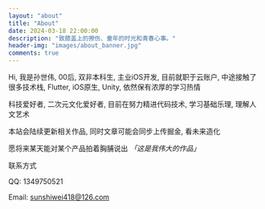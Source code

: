 ```yaml
---
layout: "about"
title: "About"
date: 2024-03-18 22:00:00
description: "致膝盖上的擦伤、童年的时光和青春心事。"
header-img: "images/about_banner.jpg"
comments: true
---
```

Hi, 我是孙世伟, 00后, 双非本科生, 主业iOS开发, 目前就职于云账户, 中途接触了很多技术栈, Flutter, iOS原生, Unity, 依然保有浓厚的学习热情

科技爱好者, 二次元文化爱好者, 目前在努力精进代码技术, 学习基础乐理, 理解人文艺术

本站会陆续更新相关作品, 同时文章可能会同步上传掘金, 看未来造化

愿将来某天能对某个产品拍着胸脯说出 *「这是我伟大的作品」*

联系方式

QQ: 1349750521

Email: sunshiwei418@126.com
